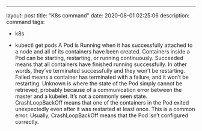 ---
layout: post
title: "K8s command"
date: 2020-08-01 02:25:06
description: command
tags:
 - k8s

- kubectl get pods
A Pod is Running when it has successfully attached to a node and
all of its containers have been created. Containers inside a Pod can
be starting, restarting, or running continuously.
Succeeded means that all containers have finished running
successfully. In other words, they’ve terminated successfully and
they won’t be restarting.
Failed means a container has terminated with a failure, and it won’t
be restarting.
Unknown is where the state of the Pod simply cannot be retrieved,
probably because of a communication error between the master
and a kubelet. It’s not a commonly seen state.
CrashLoopBackOff means that one of the containers in the Pod
exited unexpectedly even after it was restarted at least once. This
is a common error. Usually, CrashLoopBackOff means that the Pod
isn’t configured correctly.
